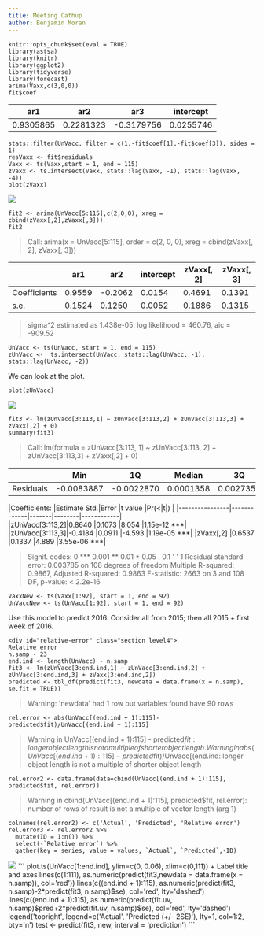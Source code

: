 ```yaml
---
title: Meeting Cathup
author: Benjamin Moran
---
```


```
knitr::opts_chunk$set(eval = TRUE)
library(astsa)
library(knitr)
library(ggplot2)
library(tidyverse)
library(forecast)
arima(Vaxx,c(3,0,0))
fit$coef
```



|ar1      |ar2      |ar3       |intercept|
|---------|---------|----------|---------|
|0.9305865|0.2281323|-0.3179756|0.0255746|

```
stats::filter(UnVacc, filter = c(1,-fit$coef[1],-fit$coef[3]), sides = 1)
resVaxx <- fit$residuals
Vaxx <- ts(Vaxx,start = 1, end = 115)
zVaxx <- ts.intersect(Vaxx, stats::lag(Vaxx, -1), stats::lag(Vaxx, -4))
plot(zVaxx)
```
<img src="{{site.url}}/images/HonoursMeeting/unnamed-chunk-2-1.png" style="display: block; margin: auto;" />

```
fit2 <- arima(UnVacc[5:115],c(2,0,0), xreg = cbind(zVaxx[,2],zVaxx[,3]))
fit2
```

>Call:
arima(x = UnVacc[5:115], order = c(2, 0, 0), xreg = cbind(zVaxx[, 2], zVaxx[, 3]))

|            |ar1   |ar2     |intercept|zVaxx[, 2]|zVaxx[, 3]|
|------------|------|--------|---------|----------|----------|
|Coefficients|0.9559|-0.2062 |0.0154   |0.4691    |0.1391    |
|s.e.        |0.1524|0.1250  |0.0052   |0.1886    |0.1315    |

>sigma^2 estimated as 1.438e-05:  log likelihood = 460.76,  aic = -909.52

```
UnVacc <- ts(UnVacc, start = 1, end = 115)
zUnVacc <-  ts.intersect(UnVacc, stats::lag(UnVacc, -1), stats::lag(UnVacc, -2))
```
We can look at the plot.

```
plot(zUnVacc)
```

<img src="{{site.url}}/images/HonoursMeeting/unnamed-chunk-2-2.png"/>

```
fit3 <- lm(zUnVacc[3:113,1] ~ zUnVacc[3:113,2] + zUnVacc[3:113,3] + zVaxx[,2] + 0)
summary(fit3)
```

>Call:
lm(formula = zUnVacc[3:113, 1] ~ zUnVacc[3:113, 2] + zUnVacc[3:113,3] + zVaxx[,2] + 0)

|         |Min       |1Q        |Median    |3Q       |Max      |
|---------|----------|----------|----------|---------|---------|
|Residuals|-0.0083887|-0.0022870| 0.0001358|0.0027351|0.0102503|


|Coefficients:   |Estimate Std.|Error  |t value |Pr(<|t|)    |
|----------------|-------------|-------|--------|------------|                  
|zUnVacc[3:113,2]|0.8640       |0.1073 |8.054   |1.15e-12 ***|
|zUnVacc[3:113,3]|-0.4184      |0.0911 |-4.593  |1.19e-05 ***|
|zVaxx[,2]       |0.6537       |0.1337 |4.889   |3.55e-06 ***|

 >Signif. codes:  0 *** 0.001 ** 0.01 * 0.05 . 0.1 ' ' 1
 Residual standard error: 0.003785 on 108 degrees of freedom
 Multiple R-squared:  0.9867, Adjusted R-squared:  0.9863
 F-statistic:  2663 on 3 and 108 DF,  p-value: < 2.2e-16

```
VaxxNew <- ts(Vaxx[1:92], start = 1, end = 92)
UnVaccNew <- ts(UnVacc[1:92], start = 1, end = 92)
```
Use this model to predict 2016. Consider all from 2015; then all 2015 + first week of 2016.

```
<div id="relative-error" class="section level4">
Relative error
n.samp - 23
end.ind <- length(UnVacc) - n.samp
fit3 <- lm(zUnVacc[3:end.ind,1] ~ zUnVacc[3:end.ind,2] + zUnVacc[3:end.ind,3] + zVaxx[3:end.ind,2])
predicted <- tbl_df(predict(fit3, newdata = data.frame(x = n.samp), se.fit = TRUE))
```

> Warning: 'newdata' had 1 row but variables found have 90 rows

```
rel.error <- abs(UnVacc[(end.ind + 1):115]-predicted$fit)/UnVacc[(end.ind + 1):115]
```

> Warning in UnVacc[(end.ind + 1):115] - predicted$fit: longer object length
 is not a multiple of shorter object length.
 Warning in abs(UnVacc[(end.ind + 1):115] - predicted$fit)/UnVacc[(end.ind: longer object length is not a multiple of shorter object length

```
rel.error2 <- data.frame(data=cbind(UnVacc[(end.ind + 1):115], predicted$fit, rel.error))
```

> Warning in cbind(UnVacc[(end.ind + 1):115], predicted$fit, rel.error):
 number of rows of result is not a multiple of vector length (arg 1)
```
colnames(rel.error2) <- c('Actual', 'Predicted', 'Relative error')
rel.error3 <- rel.error2 %>%
  mutate(ID = 1:n()) %>%
  select(-`Relative error`) %>%
  gather(key = series, value = values, `Actual`, `Predicted`,-ID)
```

<img src="{{site.url}}/images/HonoursMeeting/relerror-1.png"/>
```
plot.ts(UnVacc[1:end.ind], ylim=c(0, 0.06), xlim=c(0,111)) + Label title and axes
lines(c(1:111), as.numeric(predict(fit3,newdata = data.frame(x = n.samp)), col='red'))
lines(c((end.ind + 1):115), as.numeric(predict(fit3, n.samp)-2*predict(fit3, n.samp)$se), col='red', lty='dashed')
lines(c((end.ind + 1):115), as.numeric(predict(fit.uv, n.samp)$pred+2*predict(fit.uv, n.samp)$se), col='red', lty='dashed')
legend('topright', legend=c('Actual', 'Predicted (+/- 2SE)'), lty=1, col=1:2, bty='n')
test <- predict(fit3, new, interval = 'prediction')
```
